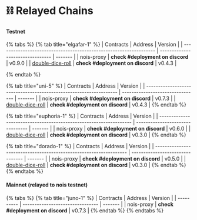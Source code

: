 # ⛓ Relayed Chains

#### Testnet

{% tabs %}
{% tab title="elgafar-1" %}
| Contracts                                                          | Address                          | Version |
| ------------------------------------------------------------------ | -------------------------------- | ------- |
| nois-proxy                                                         | **check #deployment on discord** | v0.9.0  |
| [double-dice-roll](https://github.com/noislabs/nois-dapp-examples) | **check #deployment on discord** | v0.4.3  |




{% endtab %}

{% tab title="uni-5" %}
| Contracts                                                          | Address                          | Version |
| ------------------------------------------------------------------ | -------------------------------- | ------- |
| nois-proxy                                                         | **check #deployment on discord** | v0.7.3  |
| [double-dice-roll](https://github.com/noislabs/nois-dapp-examples) | **check #deployment on discord** | v0.4.3  |
{% endtab %}

{% tab title="euphoria-1" %}
| Contracts                                                          | Address                          | Version |
| ------------------------------------------------------------------ | -------------------------------- | ------- |
| nois-proxy                                                         | **check #deployment on discord** | v0.6.0  |
| [double-dice-roll](https://github.com/noislabs/nois-dapp-examples) | **check #deployment on discord** | v0.3.0  |
{% endtab %}

{% tab title="dorado-1" %}
| Contracts                                                          | Address                          | Version |
| ------------------------------------------------------------------ | -------------------------------- | ------- |
| nois-proxy                                                         | **check #deployment on discord** | v0.5.0  |
| [double-dice-roll](https://github.com/noislabs/nois-dapp-examples) | **check #deployment on discord** | v0.3.0  |
{% endtab %}
{% endtabs %}

#### Mainnet (relayed to nois testnet)

{% tabs %}
{% tab title="juno-1" %}
| Contracts  | Address                          | Version |
| ---------- | -------------------------------- | ------- |
| nois-proxy | **check #deployment on discord** | v0.7.3  |
{% endtab %}
{% endtabs %}
